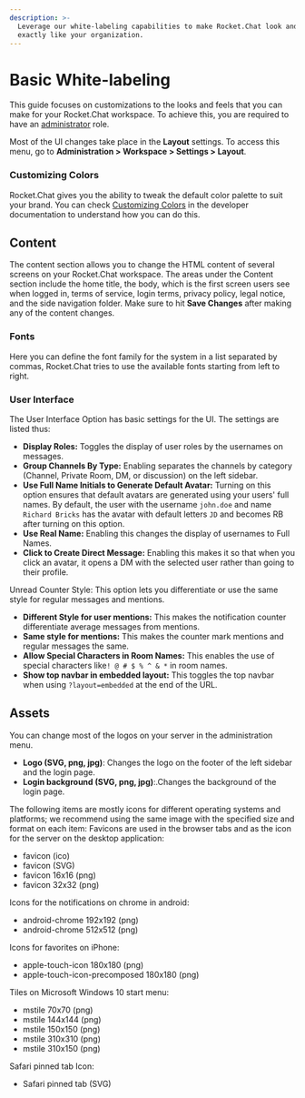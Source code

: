 ```yaml
---
description: >-
  Leverage our white-labeling capabilities to make Rocket.Chat look and feel
  exactly like your organization.
---
```


# Basic White-labeling

This guide focuses on customizations to the looks and feels that you can make for your Rocket.Chat workspace. To achieve this, you are required to have an [administrator](roles-in-rocket.chat/) role.

Most of the UI changes take place in the **Layout** settings. To access this menu, go to **Administration > Workspace > Settings > Layout**.&#x20;

### Customizing Colors

Rocket.Chat gives you the ability to tweak the default color palette to suit your brand. You can check [Customizing Colors](https://app.gitbook.com/s/-MWf1K8RJU-TjNEtPxvb/rocket.chat/white-labelling-rocket.chat/customizing-colors) in the developer documentation to understand how you can do this.

## Content

The content section allows you to change the HTML content of several screens on your Rocket.Chat workspace. The areas under the Content section include the home title, the body, which is the first screen users see when logged in, terms of service, login terms, privacy policy, legal notice, and the side navigation folder. Make sure to hit **Save Changes** after making any of the content changes.

### Fonts

Here you can define the font family for the system in a list separated by commas, Rocket.Chat tries to use the available fonts starting from left to right.

### User Interface

The User Interface Option has basic settings for the UI. The settings are listed thus:

* **Display Roles:** Toggles the display of user roles by the usernames on messages.
* **Group Channels By Type:** Enabling separates the channels by category (Channel, Private Room, DM, or discussion) on the left sidebar.
* **Use Full Name Initials to Generate Default Avatar:** Turning on this option ensures that default avatars are generated using your users' full names. By default, the user with the username `john.doe` and name `Richard Bricks` has the avatar with default letters `JD` and becomes RB after turning on this option.
* **Use Real Name:** Enabling this changes the display of usernames to Full Names.
* **Click to Create Direct Message:** Enabling this makes it so that when you click an avatar, it opens a DM with the selected user rather than going to their profile.

Unread Counter Style: This option lets you differentiate or use the same style for regular messages and mentions.

* **Different Style for user mentions:** This makes the notification counter differentiate average messages from mentions.
* **Same style for mentions:** This makes the counter mark mentions and regular messages the same.
* **Allow Special Characters in Room Names:** This enables the use of special characters like`! @ # $ % ^ & *` in room names.
* **Show top navbar in embedded layout:** This toggles the top navbar when using `?layout=embedded` at the end of the URL.

## Assets

You can change most of the logos on your server in the administration menu.

* **Logo (SVG, png, jpg)**: Changes the logo on the footer of the left sidebar and the login page.
* **Login background (SVG, png, jpg)**:.Changes the background of the login page.

The following items are mostly icons for different operating systems and platforms; we recommend using the same image with the specified size and format on each item: Favicons are used in the browser tabs and as the icon for the server on the desktop application:

* favicon (ico)
* favicon (SVG)
* favicon 16x16 (png)
* favicon 32x32 (png)

Icons for the notifications on chrome in android:

* android-chrome 192x192 (png)
* android-chrome 512x512 (png)

Icons for favorites on iPhone:

* apple-touch-icon 180x180 (png)
* apple-touch-icon-precomposed 180x180 (png)

Tiles on Microsoft Windows 10 start menu:

* mstile 70x70 (png)
* mstile 144x144 (png)
* mstile 150x150 (png)
* mstile 310x310 (png)
* mstile 310x150 (png)

Safari pinned tab Icon:

* Safari pinned tab (SVG)
